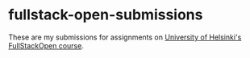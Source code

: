 # fullstack-open-submissions
These are my submissions for assignments on [University of Helsinki's](https://www.helsinki.fi/en) [FullStackOpen course](https://fullstackopen.com/en).
